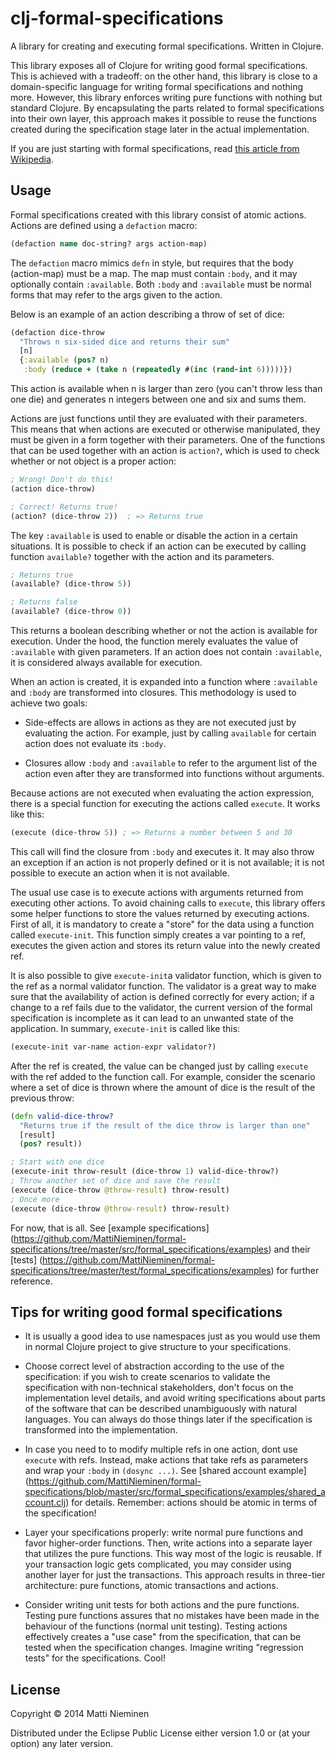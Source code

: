 # clj-formal-specifications

A library for creating and executing formal specifications. Written in Clojure.

This library exposes all of Clojure for writing good formal specifications.
This is achieved with a tradeoff: on the other hand, this library is close to
a domain-specific language for writing formal specifications and nothing more.
However, this library enforces writing pure functions with nothing but standard
Clojure. By encapsulating the parts related to formal specifications into their
own layer, this approach makes it possible to reuse the functions created
during the specification stage later in the actual implementation.

If you are just starting with formal specifications, read [this article from
Wikipedia](http://en.wikipedia.org/wiki/Formal_specification).

## Usage

Formal specifications created with this library consist of atomic actions.
Actions are defined using a ```defaction``` macro:

```clojure
(defaction name doc-string? args action-map)
```

The ```defaction``` macro mimics ```defn``` in style, but requires that the
body (action-map) must be a map. The map must contain ```:body```, and it may
optionally contain ```:available```. Both ```:body``` and ```:available```
must be normal forms that may refer to the args given to the action.

Below is an example of an action describing a throw of set of dice:

```clojure
(defaction dice-throw
  "Throws n six-sided dice and returns their sum"
  [n]
  {:available (pos? n)
   :body (reduce + (take n (repeatedly #(inc (rand-int 6)))))})
```
This action is available when n is larger than zero (you can't throw less than
one die) and generates n integers between one and six and sums them.

Actions are just functions until they are evaluated with their parameters. This
means that when actions are executed or otherwise manipulated, they must be
given in a form together with their parameters. One of the functions that can
be used together with an action is ```action?```, which is used to check
whether or not object is a proper action:

```clojure
; Wrong! Don't do this!
(action dice-throw)

; Correct! Returns true!
(action? (dice-throw 2))  ; => Returns true
```

The key ```:available``` is used to enable or disable the action in a certain
situations. It is possible to check if an action can be executed by calling
function ```available?``` together with the action and its parameters.

```clojure
; Returns true
(available? (dice-throw 5))

; Returns false
(available? (dice-throw 0))
```

This returns a boolean describing whether or not the action is available
for execution. Under the hood, the function merely evaluates the value of
```:available``` with given parameters. If an action does not contain
```:available```, it is considered always available for execution.

When an action is created, it is expanded into a function where
```:available``` and ```:body``` are transformed into closures. This
methodology is used to achieve two goals:

* Side-effects are allows in actions as they are not executed just by
evaluating the action. For example, just by calling ```available``` for
certain action does not evaluate its ```:body```.

* Closures allow ```:body``` and ```:available``` to refer to the argument
list of the action even after they are transformed into functions without
arguments.

Because actions are not executed when evaluating the action expression, there
is a special function for executing the actions called ```execute```. It works
like this:

```clojure
(execute (dice-throw 5)) ; => Returns a number between 5 and 30
```

This call will find the closure from ```:body``` and executes it. It may
also throw an exception if an action is not properly defined or it is
not available; it is not possible to execute an action when it is not
available.

The usual use case is to execute actions with arguments returned from
executing other actions. To avoid chaining calls to ```execute```, this library
offers some helper functions to store the values returned by executing actions.
First of all, it is mandatory to create a "store" for the data using a function
called ```execute-init```. This function simply creates a var pointing to a
ref, executes the given action and stores its return value into the newly
created ref.

It is also possible to give ```execute-init```a validator
function, which is given to the ref as a normal validator function. The
validator is a great way to make sure that the availability of action is
defined correctly for every action; if a change to a ref fails due to the
validator, the current version of the formal specification is incomplete as it
can lead to an unwanted state of the application. In summary,
```execute-init``` is called like this:

```clojure
(execute-init var-name action-expr validator?)
```

After the ref is created, the value can be changed just by calling
```execute``` with the ref added to the function call. For example, consider
the scenario where a set of dice is thrown where the amount of dice is the
result of the previous throw:

```clojure
(defn valid-dice-throw?
  "Returns true if the result of the dice throw is larger than one"
  [result]
  (pos? result))

; Start with one dice
(execute-init throw-result (dice-throw 1) valid-dice-throw?)
; Throw another set of dice and save the result
(execute (dice-throw @throw-result) throw-result)
; Once more
(execute (dice-throw @throw-result) throw-result)
```

For now, that is all. See [example specifications]
(https://github.com/MattiNieminen/formal-specifications/tree/master/src/formal_specifications/examples)
and their [tests]
(https://github.com/MattiNieminen/formal-specifications/tree/master/test/formal_specifications/examples)
 for further reference.

## Tips for writing good formal specifications

* It is usually a good idea to use namespaces just as you would use them in
normal Clojure project to give structure to your specifications.

* Choose correct level of abstraction according to the use of the
specification: if you wish to create scenarios to validate the specification
with non-technical stakeholders, don't focus on the implementation level
details, and avoid writing specifications about parts of the software that can
be described unambiguously with natural languages. You can always do those
things later if the specification is transformed into the implementation.

* In case you need to to modify multiple refs in one action, dont use
```execute``` with refs. Instead, make actions that take refs as parameters and
wrap your ```:body``` in ```(dosync ...)```. See [shared account example]
(https://github.com/MattiNieminen/formal-specifications/blob/master/src/formal_specifications/examples/shared_account.clj)
 for details. Remember: actions should be atomic in terms of the specification! 

* Layer your specifications properly: write normal pure functions and favor
higher-order functions. Then, write actions into a separate layer that utilizes
the pure functions. This way most of the logic is reusable. If your transaction
logic gets complicated, you may consider using another layer for just the
transactions. This approach results in three-tier architecture: pure functions,
atomic transactions and actions.

* Consider writing unit tests for both actions and the pure functions. Testing
pure functions assures that no mistakes have been made in the behaviour of the
functions (normal unit testing). Testing actions effectively creates a "use
case" from the specification, that can be tested when the specification
changes. Imagine writing "regression tests" for the specifications. Cool!

## License

Copyright © 2014 Matti Nieminen

Distributed under the Eclipse Public License either version 1.0 or (at
your option) any later version.
